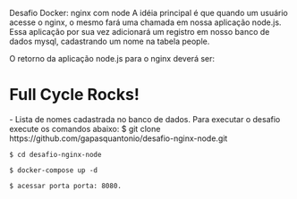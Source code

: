 Desafio Docker: nginx com node
A idéia principal é que quando um usuário acesse o nginx, o mesmo fará uma chamada em nossa aplicação node.js. Essa aplicação por sua vez adicionará um registro em nosso banco de dados mysql, cadastrando um nome na tabela people.

O retorno da aplicação node.js para o nginx deverá ser:

<h1>Full Cycle Rocks!</h1>
- Lista de nomes cadastrada no banco de dados.
Para executar o desafio execute os comandos abaixo:
    $ git clone https://github.com/gapasquantonio/desafio-nginx-node.git

    $ cd desafio-nginx-node

    $ docker-compose up -d 

    $ acessar porta porta: 8080.
